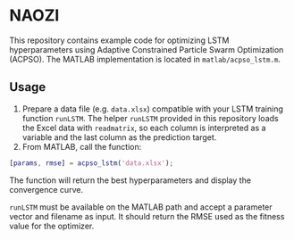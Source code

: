 # NAOZI

This repository contains example code for optimizing LSTM hyperparameters
using Adaptive Constrained Particle Swarm Optimization (ACPSO).  The MATLAB
implementation is located in `matlab/acpso_lstm.m`.

## Usage

1. Prepare a data file (e.g. `data.xlsx`) compatible with your LSTM
   training function `runLSTM`.
   The helper `runLSTM` provided in this repository loads the Excel data
   with `readmatrix`, so each column is interpreted as a variable and the
   last column as the prediction target.
2. From MATLAB, call the function:

```matlab
[params, rmse] = acpso_lstm('data.xlsx');
```

The function will return the best hyperparameters and display the
convergence curve.

`runLSTM` must be available on the MATLAB path and accept a parameter
vector and filename as input. It should return the RMSE used as the
fitness value for the optimizer.
